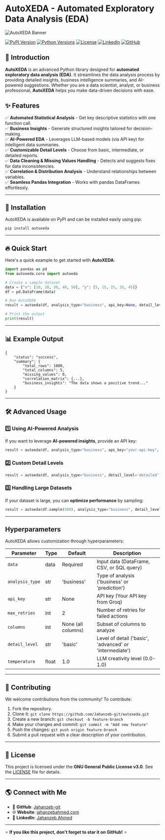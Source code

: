 # AutoXEDA - Automated Exploratory Data Analysis (EDA)

![AutoXEDA Banner](https://your-image-url.com/banner.png)

[![PyPI Version](https://img.shields.io/pypi/v/autoxeda)](https://pypi.org/project/autoxeda/)
[![Python Versions](https://img.shields.io/pypi/pyversions/autoxeda)](https://www.python.org/)
[![License](https://img.shields.io/badge/license-MIT-blue.svg)](https://github.com/your-username/autoxeda/blob/main/LICENSE)
[![LinkedIn](https://img.shields.io/badge/LinkedIn-Connect-blue)](https://www.linkedin.com/in/2024-jahanzebahmed/)
[![GitHub](https://img.shields.io/badge/GitHub-Repo-black)](https://github.com/Jahanzeb-git/autoxeda)

## 🚀 Introduction

**AutoXEDA** is an advanced Python library designed for **automated exploratory data analysis (EDA)**. It streamlines the data analysis process by providing detailed insights, business intelligence summaries, and AI-powered suggestions. Whether you are a data scientist, analyst, or business professional, **AutoXEDA** helps you make data-driven decisions with ease.

## ✨ Features

✅ **Automated Statistical Analysis** - Get key descriptive statistics with one function call.  
✅ **Business Insights** - Generate structured insights tailored for decision-making.  
✅ **AI-Powered EDA** - Leverages LLM-based models (via API key) for intelligent data summaries.  
✅ **Customizable Detail Levels** - Choose from basic, intermediate, or detailed reports.  
✅ **Data Cleaning & Missing Values Handling** - Detects and suggests fixes for data inconsistencies.  
✅ **Correlation & Distribution Analysis** - Understand relationships between variables.  
✅ **Seamless Pandas Integration** - Works with pandas DataFrames effortlessly.  

---

## 📌 Installation

AutoXEDA is available on PyPI and can be installed easily using pip:

```bash
pip install autoxeda
```

---

## 🔥 Quick Start

Here's a quick example to get started with **AutoXEDA**:

```python
import pandas as pd
from autoxeda.core import autoeda

# Create a sample dataset
data = {"x": [10, 20, 30, 40, 50], "y": [5, 15, 25, 35, 45]}
df = pd.DataFrame(data)

# Run AutoXEDA
result = autoeda(df, analysis_type="business", api_key=None, detail_level='basic')

# Print the output
print(result)
```

---

## 📊 Example Output

```
{
    "status": "success",
    "summary": {
        "total_rows": 1000,
        "total_columns": 5,
        "missing_values": 0,
        "correlation_matrix": {...},
        "business_insights": "The data shows a positive trend..."
    }
}
```

---

## 🛠️ Advanced Usage

### 1️⃣ **Using AI-Powered Analysis**

If you want to leverage **AI-powered insights**, provide an API key:

```python
result = autoeda(df, analysis_type="business", api_key="your-api-key", temperature=0.5)
```

### 2️⃣ **Custom Detail Levels**

```python
result = autoeda(df, analysis_type="business", detail_level='detailed')
```

### 3️⃣ **Handling Large Datasets**

If your dataset is large, you can **optimize performance** by sampling:

```python
result = autoeda(df.sample(500), analysis_type="business", detail_level='basic')
```

---

## Hyperparameters
AutoXEDA allows customization through hyperparameters:

| Parameter       | Type    | Default | Description |
|---------------|--------|---------|-------------|
| `data`         | data  | Required    | Input data (DataFrame, CSV, or SQL query) |
| `analysis_type` | str    | 'business' | Type of analysis ('business' or 'prediction') |
| `api_key`     | str    | None    | API key (Your API key from Groq) |
| `max_retries`     | int    | 2    | Number of retries for failed actions |
| `columns`     | int    | None (all columns)    | Subset of columns to analyze |
| `detail_level` | str    | 'basic' | Level of detail ('basic', 'advanced' or 'intermediate') |
| `temperature`  | float  | 1.0    | LLM creativity level (0.0-1.0) |

---

## 📝 Contributing

We welcome contributions from the community! To contribute:
1. Fork the repository.
2. Clone it: `git clone https://github.com/Jahanzeb-git/autoxeda.git`
3. Create a new branch: `git checkout -b feature-branch`
4. Make your changes and commit: `git commit -m "Add new feature"`
5. Push the changes: `git push origin feature-branch`
6. Submit a pull request with a clear description of your contribution.

---

## 📄 License

This project is licensed under the **GNU General Public License v3.0**. See the [LICENSE](https://github.com/Jahanzeb-git/autoxeda/blob/main/LICENSE) file for details.

---

## 🌎 Connect with Me

- 📂 **GitHub**: [Jahanzeb-git](https://github.com/Jahanzeb-git/autoxeda)  
- 🌐 **Website**: [jahanzebahmed.com](https://jahanzebahmed.netlify.app)  
- 💼 **LinkedIn**: [Jahanzeb Ahmed](https://www.linkedin.com/in/2024-jahanzebahmed/)  

---

⭐ **If you like this project, don't forget to star it on GitHub!** ⭐


